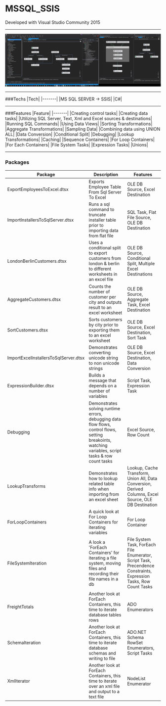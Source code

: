 # MSSQL_SSIS

Developed with Visual Studio Community 2015

---

![Screen Shot](https://github.com/Apollo013/MSSQL_SSIS/blob/master/ScreenShot.png?raw=true "Screen shot")

---

###Techs
|Tech|
|-------|
|MS SQL SERVER -> SSIS|
|C#|

---

###Features
|Feature|
|-------|
|Creating control tasks|
|Creating data tasks|
|Utilizing SQL Server, Text, Xml and Excel sources & destinations|
|Running SQL Commands|
|Using Data Views|
|Sorting Transformations|
|Aggregate Transformations|
|Sampling Data|
|Combining data using UNION ALL|
|Data Conversion|
|Conditional Split|
|Debugging|
|Lookup Transformations|
|Caching|
|Sequence Containers|
|For Loop Containers|
|For Each Containers|
|File System Tasks|
|Expression Tasks|
|Unions|

---

### Packages
|Package|Description|Features|
|-------|-----------|--------|
|ExportEmployeesToExcel.dtsx|Exports Employee Table From Sql Server To Excel|OLE DB Source, Excel Destination|
|ImportInstallersToSqlServer.dtsx|Runs a sql command to truncate installer table prior to importing data from flat file|SQL Task, Flat File Source, OLE DB Destination|
|LondonBerlinCustomers.dtsx| Uses a conditional split to export customers from london & berlin to different worksheets in an excel file|OLE DB Source, Conditional Split, Multiple Excel Destinations| 
|AggregateCustomers.dtsx|Counts the number of customer per city and outputs result to an excel worksheet| OLE DB Source, Aggregate Task, Excel Destination| 
|SortCustomers.dtsx| Sorts customers by city prior to exporting them to an excel worksheet|OLE DB Source, Excel Destination, Sort Task|
|ImportExcelInstallersToSqlServer.dtsx|Demonstrates converting unicode string to non unicode strings|OLE DB Source, Excel Destination, Data Conversion|
|ExpressionBuilder.dtsx| Builds a message that depends on a number of variables| Script Task, Expression Task |
|Debugging| Demonstrates solving runtime errors, debugging data flow flows, control flows, setting breakoints, watching variables, script tasks & row count tasks| Excel Source, Row Count|
|LookupTransforms| Demonstrates how to lookup related table info when importing from an excel sheet|Lookup, Cache Transform, Union All, Data Conversion, Derived Columns, Excel Source, OLE DB Destination|
|ForLoopContainers| A quick look at For Loop Containers for iterating variables| For Loop Container |
|FileSystemIteration| A look a 'ForEach Containers' for iterating a file system, moving files and recording their file names in a db|File System Task, ForEach File Enumerator, Script Task, Precendence Constraints, Expression Tasks, Row Count Tasks|
|FreightTotals| Another look at ForEach Containers, this time to iterate database tables rows |ADO Enumerators|
|SchemaIteration|Another look at ForEach Containers, this time to iterate database schemas and writing to file|ADO.NET Schema RowSet Enumerators, Script Tasks|
|XmlIterator|Another look at ForEach Containers, this time to iterate over an xml file and output to a text file|NodeList Enumerator|
